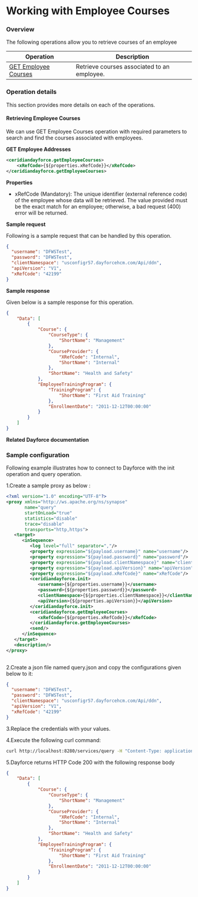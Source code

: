 # Working with Employee Courses

### Overview 

The following operations allow you to retrieve courses of an employee

| Operation | Description |
| ------------- |-------------|
|[GET Employee Courses](#retrieving-courses-of-employee)| Retrieve courses associated to an employee. |

### Operation details

This section provides more details on each of the operations.

#### Retrieving Employee Courses
We can use GET Employee Courses operation with required parameters to search and find the courses associated with employees.

**GET Employee Addresses**
```xml
<ceridiandayforce.getEmployeeCourses>
    <xRefCode>{${properties.xRefCode}}</xRefCode>
</ceridiandayforce.getEmployeeCourses>
```

**Properties**

* xRefCode (Mandatory): The unique identifier (external reference code) of the employee whose data will be retrieved. The value provided must be the exact match for an employee; otherwise, a bad request (400) error will be returned.

**Sample request**

Following is a sample request that can be handled by this operation.

```json
{
  "username": "DFWSTest",
  "password": "DFWSTest",
  "clientNamespace": "usconfigr57.dayforcehcm.com/Api/ddn",
  "apiVersion": "V1",
  "xRefCode": "42199"
}
```

**Sample response**

Given below is a sample response for this operation.

```json
{
    "Data": [
        {
            "Course": {
                "CourseType": {
                    "ShortName": "Management"
                },
                "CourseProvider": {
                    "XRefCode": "Internal",
                    "ShortName": "Internal"
                },
                "ShortName": "Health and Safety"
            },
            "EmployeeTrainingProgram": {
                "TrainingProgram": {
                    "ShortName": "First Aid Training"
                },
                "EnrollmentDate": "2011-12-12T00:00:00"
            }
        }
    ]
}
```

**Related Dayforce documentation**

[]()

### Sample configuration

Following example illustrates how to connect to Dayforce with the init operation and query operation.

1.Create a sample proxy as below :
```xml
<?xml version="1.0" encoding="UTF-8"?>
<proxy xmlns="http://ws.apache.org/ns/synapse"
       name="query"
       startOnLoad="true"
       statistics="disable"
       trace="disable"
       transports="http,https">
   <target>
      <inSequence>
         <log level="full" separator=","/>
         <property expression="${payload.username}" name="username"/>
         <property expression="${payload.password}" name="password"/>
         <property expression="${payload.clientNamespace}" name="clientNamespace"/>
         <property expression="${payload.apiVersion}" name="apiVersion"/>
         <property expression="${payload.xRefCode}" name="xRefCode"/>
         <ceridiandayforce.init>
            <username>{${properties.username}}</username>
            <password>{${properties.password}}</password>
            <clientNamespace>{${properties.clientNamespace}}</clientNamespace>
            <apiVersion>{${properties.apiVersion}}</apiVersion>
         </ceridiandayforce.init>
         <ceridiandayforce.getEmployeeCourses>
            <xRefCode>{${properties.xRefCode}}</xRefCode>
         </ceridiandayforce.getEmployeeCourses>
         <send/>
      </inSequence>
   </target>
   <description/>
</proxy>
                                
```

2.Create a json file named query.json and copy the configurations given below to it:

```json
{
  "username": "DFWSTest",
  "password": "DFWSTest",
  "clientNamespace": "usconfigr57.dayforcehcm.com/Api/ddn",
  "apiVersion": "V1",
  "xRefCode": "42199"
}
```
3.Replace the credentials with your values.

4.Execute the following curl command:

```bash
curl http://localhost:8280/services/query -H "Content-Type: application/json" -d @query.json
```
5.Dayforce returns HTTP Code 200 with the following response body

```json
{
    "Data": [
        {
            "Course": {
                "CourseType": {
                    "ShortName": "Management"
                },
                "CourseProvider": {
                    "XRefCode": "Internal",
                    "ShortName": "Internal"
                },
                "ShortName": "Health and Safety"
            },
            "EmployeeTrainingProgram": {
                "TrainingProgram": {
                    "ShortName": "First Aid Training"
                },
                "EnrollmentDate": "2011-12-12T00:00:00"
            }
        }
    ]
}
```
